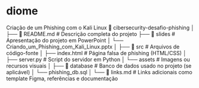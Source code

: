 # diome
Criação de um Phishing com o Kali Linux
📁 cibersecurity-desafio-phishing
│
├── 📄 README.md          # Descrição completa do projeto
├── 📁 slides             # Apresentação do projeto em PowerPoint
│   └── Criando_um_Phishing_com_Kali_Linux.pptx
│
├── 📁 src                # Arquivos de código-fonte
│   ├── index.html        # Página falsa de phishing (HTML/CSS)
│   ├── server.py         # Script do servidor em Python
│   └── assets            # Imagens ou recursos visuais
│
├── 📁 database           # Banco de dados usado no projeto (se aplicável)
│   └── phishing_db.sql
│
└── 🔗 links.md           # Links adicionais como template Figma, referências e documentação
